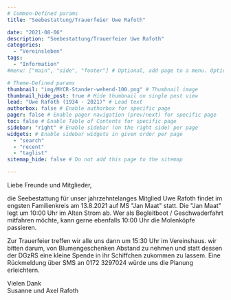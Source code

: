 ```yaml
---
# Common-Defined params
title: "Seebestattung/Trauerfeier Uwe Rafoth"

date: "2021-08-06"
description: "Seebestattung/Trauerfeier Uwe Rafoth"
categories:
  - "Vereinsleben"
tags:
  - "Information"
#menu: ["main", "side", "footer"] # Optional, add page to a menu. Options: main, side, footer

# Theme-Defined params
thumbnail: "img/MYCR-Stander-wehend-100.png" # Thumbnail image
thumbnail_hide_post: true # Hide thumbnail on single post view
lead: "Uwe Rafoth (1934 - 2021)" # Lead text
authorbox: false # Enable authorbox for specific page
pager: false # Enable pager navigation (prev/next) for specific page
toc: false # Enable Table of Contents for specific page
sidebar: "right" # Enable sidebar (on the right side) per page
widgets: # Enable sidebar widgets in given order per page
  - "search"
  - "recent"
  - "taglist"
sitemap_hide: false # Do not add this page to the sitemap

---
```


Liebe Freunde und Mitglieder,

die Seebestattung für unser jahrzehntelanges Mitglied Uwe Rafoth findet im engsten Familienkreis am 13.8.2021 auf MS "Jan Maat" statt. Die "Jan Maat" legt um 10:00 Uhr im Alten Strom ab. Wer als Begleitboot / Geschwaderfahrt mitfahren möchte, kann gerne ebenfalls 10:00 Uhr die Molenköpfe passieren.

Zur Trauerfeier treffen wir alle uns dann um 15:30 Uhr im Vereinshaus. wir bitten darum, von Blumengeschenken Abstand zu nehmen und statt dessen der DGzRS eine kleine Spende in ihr Schiffchen zukommen zu lassem. Eine Rückmeldung über SMS an 0172 3297024 würde uns die Planung erleichtern. 

Vielen Dank\
Susanne und Axel Rafoth


